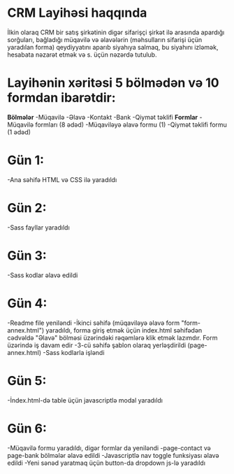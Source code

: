 # CRM Layihəsi haqqında

İlkin olaraq CRM bir satış şirkətinin digər sifarişçi şirkət ilə arasında apardığı sorğuları, bağladığı müqavilə və əlavələrin (məhsulların sifarişi üçün yaradılan forma) qeydiyyatını aparıb siyahıya salmaq, bu siyahını izləmək, hesabata nəzarət etmək və s. üçün nəzərdə tutulub.

# Layihənin xəritəsi 5 bölmədən və 10 formdan ibarətdir:
**Bölmələr**
-Müqavilə
-Əlavə
-Kontakt
-Bank
-Qiymət təklifi
**Formlar**
-Müqavilə formları (8 ədəd)
-Müqaviləyə əlavə formu (1)
-Qiymət təklifi formu (1 ədəd)

# Gün 1:
-Ana səhifə HTML və CSS ilə yaradıldı

# Gün 2:
-Sass fayllar yaradıldı

# Gün 3:
-Sass kodlar əlavə edildi

# Gün 4:
-Readme file yeniləndi
-İkinci səhifə (müqaviləyə əlavə form "form-annex.html") yaradıldı, forma giriş etmək üçün index.html səhifədən cədvəldə "Əlavə" bölməsi üzərindəki rəqəmlərə klik etmək lazımdır. Form üzərində iş davam edir
-3-cü səhifə şablon olaraq yerləşdirildi (page-annex.html)
-Sass kodlarla işləndi

# Gün 5:
-İndex.html-də table üçün javascriptlə modal yaradıldı

# Gün 6: 

-Müqavilə formu yaradıldı, digər formlar da yeniləndi
-page-contact və page-bank bölmələr əlavə edildi
-Javascriptlə nav toggle funksiyası əlavə edildi
-Yeni sənəd yaratmaq üçün button-da dropdown js-lə yaradıldı
